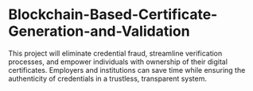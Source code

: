 # Blockchain-Based-Certificate-Generation-and-Validation

This project will eliminate credential fraud, streamline verification processes, and empower individuals with ownership of their digital certificates. Employers and institutions can save time while ensuring the authenticity of credentials in a trustless, transparent system.
